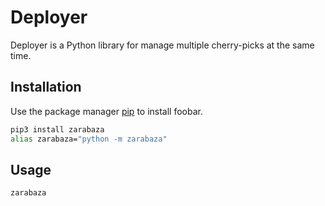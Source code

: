 # Deployer

Deployer is a Python library for manage multiple cherry-picks at the same time.

## Installation

Use the package manager [pip](https://pip.pypa.io/en/stable/) to install foobar.

```bash
pip3 install zarabaza
alias zarabaza="python -m zarabaza"
```

## Usage

```
zarabaza
```

